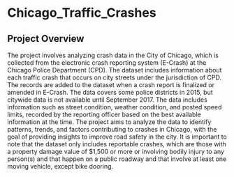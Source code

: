 # Chicago_Traffic_Crashes

## Project Overview
The project involves analyzing crash data in the City of Chicago, which is collected from the electronic crash reporting system (E-Crash) at the Chicago Police Department (CPD). The dataset includes information about each traffic crash that occurs on city streets under the jurisdiction of CPD. The records are added to the dataset when a crash report is finalized or amended in E-Crash. The data covers some police districts in 2015, but citywide data is not available until September 2017. The data includes information such as street condition, weather condition, and posted speed limits, recorded by the reporting officer based on the best available information at the time. The project aims to analyze the data to identify patterns, trends, and factors contributing to crashes in Chicago, with the goal of providing insights to improve road safety in the city. It is important to note that the dataset only includes reportable crashes, which are those with a property damage value of $1,500 or more or involving bodily injury to any person(s) and that happen on a public roadway and that involve at least one moving vehicle, except bike dooring.
